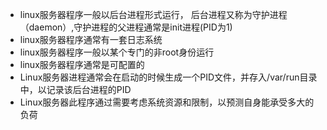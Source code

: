 - linux服务器程序一般以后台进程形式运行， 后台进程又称为守护进程（daemon）,守护进程的父进程通常是init进程(PID为1)
- linux服务器程序通常有一套日志系统
- linux服务器程序一般以某个专门的非root身份运行
- linux服务器程序通常是可配置的
- Linux服务器进程通常会在启动的时候生成一个PID文件，并存入/var/run目录中，以记录该后台进程的PID
- Linux服务器此程序通过需要考虑系统资源和限制，以预测自身能承受多大的负荷

